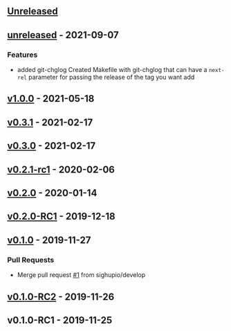 <a name="unreleased"></a>
## [Unreleased]


<a name="unreleased"></a>
## [unreleased] - 2021-09-07
### Features
- added git-chglog Created Makefile with git-chglog that can have a `next-rel` parameter for passing the release of the tag you want add


<a name="v1.0.0"></a>
## [v1.0.0] - 2021-05-18

<a name="v0.3.1"></a>
## [v0.3.1] - 2021-02-17

<a name="v0.3.0"></a>
## [v0.3.0] - 2021-02-17

<a name="v0.2.1-rc1"></a>
## [v0.2.1-rc1] - 2020-02-06

<a name="v0.2.0"></a>
## [v0.2.0] - 2020-01-14

<a name="v0.2.0-RC1"></a>
## [v0.2.0-RC1] - 2019-12-18

<a name="v0.1.0"></a>
## [v0.1.0] - 2019-11-27
### Pull Requests
- Merge pull request [#1](https://github.com/sighupio/fury-kubernetes-service-mesh/issues/1) from sighupio/develop


<a name="v0.1.0-RC2"></a>
## [v0.1.0-RC2] - 2019-11-26

<a name="v0.1.0-RC1"></a>
## v0.1.0-RC1 - 2019-11-25

[Unreleased]: https://github.com/sighupio/fury-kubernetes-service-mesh/compare/unreleased...HEAD
[unreleased]: https://github.com/sighupio/fury-kubernetes-service-mesh/compare/v1.0.0...unreleased
[v1.0.0]: https://github.com/sighupio/fury-kubernetes-service-mesh/compare/v0.3.1...v1.0.0
[v0.3.1]: https://github.com/sighupio/fury-kubernetes-service-mesh/compare/v0.3.0...v0.3.1
[v0.3.0]: https://github.com/sighupio/fury-kubernetes-service-mesh/compare/v0.2.1-rc1...v0.3.0
[v0.2.1-rc1]: https://github.com/sighupio/fury-kubernetes-service-mesh/compare/v0.2.0...v0.2.1-rc1
[v0.2.0]: https://github.com/sighupio/fury-kubernetes-service-mesh/compare/v0.2.0-RC1...v0.2.0
[v0.2.0-RC1]: https://github.com/sighupio/fury-kubernetes-service-mesh/compare/v0.1.0...v0.2.0-RC1
[v0.1.0]: https://github.com/sighupio/fury-kubernetes-service-mesh/compare/v0.1.0-RC2...v0.1.0
[v0.1.0-RC2]: https://github.com/sighupio/fury-kubernetes-service-mesh/compare/v0.1.0-RC1...v0.1.0-RC2
